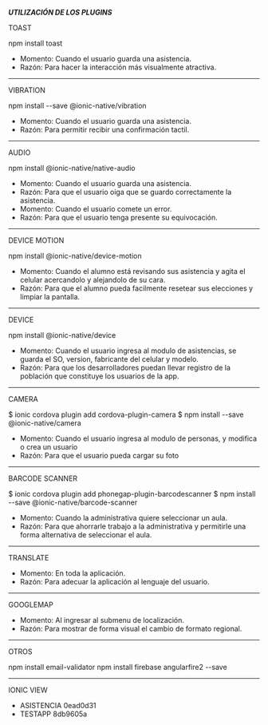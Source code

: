 *********UTILIZACIÓN DE LOS PLUGINS*********

TOAST

npm install toast

* Momento: Cuando el usuario guarda una asistencia.
* Razón: Para hacer la interacción más visualmente atractiva.

--------------------------------------

VIBRATION

npm install --save @ionic-native/vibration

* Momento: Cuando el usuario guarda una asistencia.
* Razón: Para permitir recibir una confirmación tactil.

--------------------------------------

AUDIO

npm install @ionic-native/native-audio

* Momento: Cuando el usuario guarda una asistencia.
* Razón: Para que el usuario oiga que se guardo correctamente la asistencia.
* Momento: Cuando el usuario comete un error.
* Razón: Para que el usuario tenga presente su equivocación.

--------------------------------------------

DEVICE MOTION

npm install @ionic-native/device-motion

* Momento: Cuando el alumno está revisando sus asistencia y agita el celular acercandolo y alejandolo de su cara.
* Razón: Para que el alumno pueda facilmente resetear sus elecciones y limpiar la pantalla.

--------------------------------------------

DEVICE

npm install @ionic-native/device

* Momento: Cuando el usuario ingresa al modulo de asistencias, se guarda el SO, version, fabricante del celular y modelo.
* Razón: Para que los desarrolladores puedan llevar registro de la población que constituye los usuarios de la app.

----------------------------------------------

CAMERA

$ ionic cordova plugin add cordova-plugin-camera
$ npm install --save @ionic-native/camera

* Momento: Cuando el usuario ingresa al modulo de personas, y modifica o crea un usuario
* Razón: Para que el usuario pueda cargar su foto

----------------------------------------------

BARCODE SCANNER

$ ionic cordova plugin add phonegap-plugin-barcodescanner
$ npm install --save @ionic-native/barcode-scanner

* Momento: Cuando la administrativa quiere seleccionar un aula.
* Razón: Para que ahorrarle trabajo a la administrativa y permitirle una forma alternativa de seleccionar el aula.

--------------------------------------------------------------------------------------------

TRANSLATE

* Momento: En toda la aplicación.
* Razón: Para adecuar la aplicación al lenguaje del usuario.

----------------------------------------------

GOOGLEMAP

* Momento: Al ingresar al submenu de localización.
* Razón: Para mostrar de forma visual el cambio de formato regional.

----------------------------------------------


OTROS

npm install email-validator
npm install firebase angularfire2 --save

----------------------------------------------


IONIC VIEW
* ASISTENCIA 0ead0d31
* TESTAPP 8db9605a